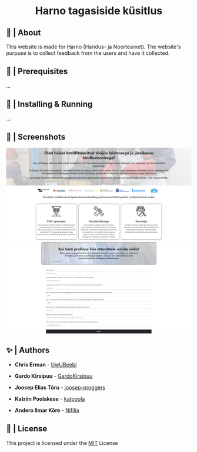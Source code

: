 <h1 align="center">Harno tagasiside küsitlus</h1>

## 📜 | About

This website is made for Harno (Haridus- ja Noorteamet). The website's purpuse is to collect feedback from the users and have it collected.

## 🚧 | Prerequisites

...[]()

## 💨 | Installing & Running

...

## 📸 | Screenshots

<div><img src="/pictures/Screenshot_1.png"></div>
<div><img src="/pictures/Screenshot_2.png"></div>

## ✨ | Authors

* **Chris Erman** - [UwUBeebi](https://github.com/UwUBeebi)

* **Gardo Kirsipuu** - [GardoKirsipuu](https://github.com/GardoKirsipuu)

* **Joosep Elias Tõru** - [joosep-proggers](https://github.com/joosep-proggers)

* **Katriin Poolakese** - [katpoola](https://github.com/katpoola)

* **Andero Ilmar Kõre** - [Nifilia](https://github.com/Nifilia)

## 📝 | License

This project is licensed under the [MIT](https://choosealicense.com/licenses/mit/) License
